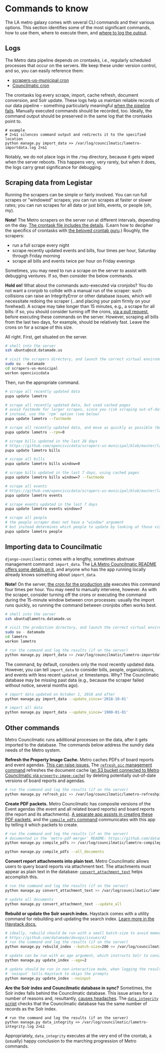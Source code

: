 # Commands to know

The LA metro galaxy comes with several CLI commands and their various options. This section identifies some of the most significant commands, how to use them, where to execute them, and [where to log the output](#logs). 

## Logs

The Metro data pipeline depends on crontasks, i.e., regularly scheduled processes that occur on the servers. We keep these under version control, and so, you can easily reference them: 

* [scrapers-us-municipal cron](https://github.com/datamade/scrapers-us-municipal/blob/master/scripts/scrapers-us-municipal-crontask)
* [Councilmatic cron](https://github.com/datamade/la-metro-councilmatic/blob/master/scripts/lametro-crontasks)

The crontasks log every scrape, import, cache refresh, document conversion, and Solr update. These logs help us maintain reliable records of our data pipeline – something particularly meaningful [when the pipeline fails](debugging.md). Manually executed commands should be recorded, too. Ideally, the command output should be preserved in the same log that the crontasks point to. 

```
# example
# 2>&1 silences command output and redirects it to the specified location
python manage.py import_data >> /var/log/councilmatic/lametro-importdata.log 2>&1
``` 

Notably, we do not place logs in the `/tmp` directory, because it gets wiped when the server reboots. This happens very, very rarely, but when it does, the logs carry great significance for debugging. 

## Scraping data from Legistar

Running the scrapers can be simple or fairly involved. You can run full scrapes or "windowed" scrapes; you can run scrapes at faster or slower rates; you can run scrapes for all data or just bills, events, or people (oh, my). 

**Note!** The Metro scrapers on the server run at different intervals, depending on the day. [The crontask file includes the details](https://github.com/datamade/scrapers-us-municipal/blob/master/scripts/scrapers-us-municipal-crontask#L12). (Learn how to decipher the specifics of crontasks with [the beloved crontab guru](https://crontab.guru/).) Roughly, the scrapers: 
* run a full scrape every night
* scrape recently updated events and bills, four times per hour, Saturday through Friday morning
* scrape all bills and events twice per hour on Friday evenings  

Sometimes, you may need to run a scrape on the server to assist with debugging ventures. If so, then consider the below commands. 

**Hold on!** What about the commands auto-executed via cronjobs? You do not want a cronjob to collide with a manual run of the scraper: such collisions can raise an IntegrityError or other database issues, which will necessitate redoing the scraper (...and placing your palm firmly on your forehead). A scrape may take longer than 15 minutes, e.g., a scrape for all bills: if so, you should consider turning off the crons, [via a pull request](https://github.com/datamade/scrapers-us-municipal/pull/20), before executing these commands on the server. However, scraping all bills from the last two days, for example, should be relatively fast. Leave the crons on for a scrape of this size.

All right. First, get situated on the server.

```bash
# shell into the server
ssh ubuntu@ocd.datamade.us

# visit the scrapers directory, and launch the correct virtual environment
sudo su - datamade
cd scrapers-us-municipal
workon opencivicdata
```

Then, run the appropriate command.

```bash
# scrape all recently updated data
pupa update lametro

# scrape all recently updated data, but used cached pages
# avoid fastmode for larger scrapes, since you risk scraping out-of-date data
# instead, use the `rpm` option (see below)
pupa update lametro --fastmode

# scrape all recently updated data, and move as quickly as possible (but do not use cache)
pupa update lametro --rpm=0 
```

```bash
# scrape bills updated in the last 28 days
# https://github.com/opencivicdata/scrapers-us-municipal/blob/master/lametro/bills.py#L97
pupa update lametro bills

# scrape all bills
pupa update lametro bills window=0

# scrape bills updated in the last 7 days, using cached pages
pupa update lametro bills window=7 --fastmode
```

```bash
# scrape all events
# https://github.com/opencivicdata/scrapers-us-municipal/blob/master/lametro/events.py#L139
pupa update lametro events

# scrape events updated in the last 7 days
pupa update lametro events window=7
```

```bash
# scrape all people
# the people scraper does not have a "window" argument
# but instead determines which people to update by looking at those visible on the web interface
pupa update lametro people
```

## Importing data to Councilmatic

`django-councilmatic` comes with a lengthy, sometimes abstruse management command: `import_data`. The [LA Metro Councilmatic README offers some details on it](https://github.com/datamade/la-metro-councilmatic#import-data), and anyone who has the app running locally already knows something about `import_data`. 

**Note!** On the server, [the cron for the production site](https://github.com/datamade/la-metro-councilmatic/blob/master/scripts/lametro-crontasks) executes this command four times per hour. You may need to manually intervene, however. As with the scraper, consider turning off the crons or executing the command during the 15-minute window between cron processes: usually the import runs quickly, so running the command between cronjobs often works best. 

```bash
# shell into the server
ssh ubuntu@lametro.datamade.us

# visit the production directory, and launch the correct virtual environment
sudo su - datamade
cd lametro
workon lametro

# run the command and log the results (if on the server)
python manage.py import_data >> /var/log/councilmatic/lametro-importdata.log 2>&1
```

The command, by default, considers only the most recently updated data. However, you can tell `import_data` to consider bills, people, organizations, and events with less recent `updated_at` timestamps. Why? The Councilmatic database may be missing past data (e.g., because the scraper failed without notice, several months ago). 

```bash
# import data updated on October 1, 2018 and after 
python manage.py import_data --update_since='2018-10-01'

# import all data
python manage.py import_data --update_since='1900-01-01'
```

## Other commands

Metro Councilmatic runs additional processes on the data, after it gets imported to the database. The commands below address the sundry data needs of the Metro system.

**Refresh the Property Image Cache.** Metro caches PDFs of board reports and event agendas. [This can raise issues.](https://github.com/datamade/la-metro-councilmatic/issues/347) The [`refresh_pic` management command](https://github.com/datamade/django-councilmatic/blob/master/councilmatic_core/management/commands/refresh_pic.py) refreshes the document cache ([an S3 bucket connected to Metro Councilmatic via `property-image-cache`](https://github.com/datamade/property-image-cache)) by deleting potentially out-of-date versions of board reports and agendas. 

```bash
# run the command and log the results (if on the server)
python manage.py refresh_pic >> /var/log/councilmatic/lametro-refreshpic.log 2>&1
```

**Create PDF packets.** Metro Councilmatic has composite versions of the Event agendas (the event and all related board reports) and board reports (the report and its attachments). [A separate app assists in creating these PDF packets](https://github.com/datamade/metro-pdf-merger), and the [`compile_pdfs` command](https://github.com/datamade/la-metro-councilmatic/blob/master/lametro/management/commands/compile_pdfs.py) communicates with this app by telling it which packets to create.

```bash 
# run the command and log the results (if on the server)
# documented in the `metro-pdf-merger` README: https://github.com/datamade/metro-pdf-merger#get-started
python manage.py compile_pdfs >> /var/log/councilmatic/lametro-compilepdfs.log 2>&1

python manage.py compile_pdfs --all_documents
```

**Convert report attachments into plain text.** Metro Councilmatic allows users to query board reports via attachment text. The attachments must appear as plain text in the database: [`convert_attachment_text`](https://github.com/datamade/django-councilmatic/blob/master/councilmatic_core/management/commands/convert_attachment_text.py) helps accomplish this.
```bash
# run the command and log the results (if on the server)
python manage.py convert_attachment_text >> /var/log/councilmatic/lametro-convertattachments.log 2>&1

# update all documents
python manage.py convert_attachment_text --update_all
```

**Rebuild or update the Solr search index.** Haystack comes with a utility command for rebuilding and updating the search index. [Learn more in the Haystack docs.](https://django-haystack.readthedocs.io/en/master/management_commands.html)

```bash
# ideally, rebuild should be run with a small batch-size to avoid memory consumption issues
# https://github.com/datamade/devops/issues/42
# run the command and log the results (if on the server)
python manage.py rebuild_index --batch-size=200 >> /var/log/councilmatic/lametro-updateindex.log 2>&1

# update can be run with an age argument, which instructs Solr to consider bills updated so many hours ago
python manage.py update_index --age=2

# update should be run in non-interactive mode, when logging the results
# `noinput` tells Haystack to skips the prompts
python manage.py update_index --noinput
```

**Are the Solr index and Councilmatic database in sync?** Sometimes, the Solr index falls behind the Councilmatic database. This issue arises for a number of reasons and, resultantly, [causes headaches](https://github.com/datamade/la-metro-councilmatic/issues/256). The [`data_integrity` script](https://github.com/datamade/django-councilmatic/blob/master/councilmatic_core/management/commands/data_integrity.py) checks that the Councilmatic database has the same number of records as the Solr index. 

```
# run the command and log the results (if on the server)
python manage.py data_integrity >> /var/log/councilmatic/lametro-integrity.log 2>&1
```

Appropriately, `data_integrity` executes at the very end of the crontab, a (usually) happy conclusion to the marching progression of Metro commands.
